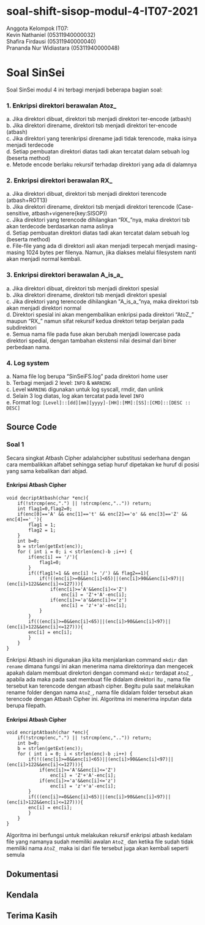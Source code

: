 # soal-shift-sisop-modul-4-IT07-2021

Anggota Kelompok IT07:<br>
  Kevin Nathaniel (05311940000032)<br>
  Shafira Firdausi (05311940000040)<br>
  Prananda Nur Widiastara (05311940000048)<br>
  

# Soal SinSei <a name="Soal_SinSei"></a>

Soal SinSei modul 4 ini terbagi menjadi beberapa bagian soal:

### 1. Enkripsi direktori berawalan Atoz_
  a. Jika direktori dibuat, direktori tsb menjadi direktori ter-encode (atbash) <br>
  b. Jika direktori direname, direktori tsb menjadi direktori ter-encode (atbash) <br>
  c. Jika direktori yang terenkripsi direname jadi tidak terencode, maka isinya menjadi terdecode <br>
  d. Setiap pembuatan direktori diatas tadi akan tercatat dalam sebuah log (beserta method) <br>
  e. Metode encode berlaku rekursif terhadap direktori yang ada di dalamnya <br>
  
### 2. Enkripsi direktori berawalan RX_
  a. Jika direktori dibuat, direktori tsb menjadi direktori terencode (atbash+ROT13) <br>
  b. Jika direktori direname, direktori tsb menjadi direktori terencode (Case-sensitive, atbash+vigenere{key:SISOP}) <br>
  c. Jika direktori yang terencode dihilangkan “RX_”nya, maka direktori tsb akan terdecode berdasarkan nama aslinya <br>
  d. Setiap pembuatan direktori diatas tadi akan tercatat dalam sebuah log (beserta method)<br>
  e. File-file yang ada di direktori asli akan menjadi terpecah menjadi masing-masing 1024 bytes per filenya. Namun, jika diakses melalui filesystem nanti akan menjadi normal kembali.<br>

### 3. Enkripsi direktori berawalan A_is_a_
  a. Jika direktori dibuat, direktori tsb menjadi direktori spesial<br>
  b. Jika direktori direname, direktori tsb menjadi direktori spesial<br>
  c. Jika direktori yang terencode dihilangkan "A_is_a_”nya, maka direktori tsb akan menjadi direktori normal<br>
  d. Direktori spesial ini akan mengembalikan enkripsi pada direktori “AtoZ_” maupun “RX_” namun sifat rekursif kedua direktori tetap berjalan pada subdirektori<br>
  e. Semua nama file pada fuse akan berubah menjadi lowercase pada direktori spedial, dengan tambahan ekstensi nilai desimal dari biner perbedaan nama.<br>

### 4. Log system
  a. Nama file log berupa “SinSeiFS.log” pada direktori home user<br>
  b. Terbagi menjadi 2 level: `INFO` & `WARNING`<br>
  c. Level `WARNING` digunakan untuk log syscall, rmdir, dan unlink<br>
  d. Selain 3 log diatas, log akan tercatat pada level `INFO`<br>
  e. Format log:
    `[Level]::[dd][mm][yyyy]-[HH]:[MM]:[SS]:[CMD]::[DESC :: DESC]`

## Source Code <a name="Source_Code"></a>

### Soal 1 <a name="Soal1"></a>
Secara singkat Atbash Cipher adalahcipher substitusi  sederhana  dengan  cara  membalikkan  alfabet sehingga setiap huruf dipetakan ke huruf di posisi yang sama kebalikan dari abjad. 

#### Enkripsi Atbash Cipher <a name="Atbash"></a>
```
void decriptAtbash(char *enc){
	if(!strcmp(enc,".") || !strcmp(enc,"..")) return;
	int flag1=0,flag2=0;
	if(enc[0]=='A' && enc[1]=='t' && enc[2]=='o' && enc[3]=='Z' && enc[4]=='_'){
		flag1 = 1;
		flag2 = 1;
	}
	int b=0;
	b = strlen(getExt(enc));
	for ( int i = 0; i < strlen(enc)-b ;i++) {
		if(enc[i] == '/'){
			flag1=0;
		}
		if((flag1!=1 && enc[i] != '/') && flag2==1){
			if(!((enc[i]>=0&&enc[i]<65)||(enc[i]>90&&enc[i]<97)||(enc[i]>122&&enc[i]<=127))){
				if(enc[i]>='A'&&enc[i]<='Z')
					enc[i] = 'Z'+'A'-enc[i];
				if(enc[i]>='a'&&enc[i]<='z')
					enc[i] = 'z'+'a'-enc[i];
			} 
		}
		if(((enc[i]>=0&&enc[i]<65)||(enc[i]>90&&enc[i]<97)||(enc[i]>122&&enc[i]<=127))){
		enc[i] = enc[i];    
		}
	}
}
```
Enkripsi Atbash ini digunakan jika kita menjalankan command ```mkdir``` dan ```rename``` dimana fungsi ini akan menerima nama direktorinya dan mengecek apakah dalam membuat direkrtori dengan command ```mkdir``` terdapat ```AtoZ_```, apabila ada maka pada saat membuat file didalam direktori itu , nama file tersebut kan terencode dengan atbash cipher. Begitu pula saat melakukan rename folder dengan nama ```AtoZ_```, nama file didalam folder tersebut akan terencode dengan Atbash Cipher ini. Algoritma ini menerima inputan data berupa filepath.

#### Enkripsi Atbash Cipher <a name="Atbash"></a>
```
void encriptAtbash(char *enc){
	if(!strcmp(enc,".") || !strcmp(enc,"..")) return;
	int b=0;
	b = strlen(getExt(enc));
	for ( int i = 0; i < strlen(enc)-b ;i++) {
		if(!((enc[i]>=0&&enc[i]<65)||(enc[i]>90&&enc[i]<97)||(enc[i]>122&&enc[i]<=127))){
			if(enc[i]>='A'&&enc[i]<='Z')
				enc[i] = 'Z'+'A'-enc[i];
			if(enc[i]>='a'&&enc[i]<='z')
				enc[i] = 'z'+'a'-enc[i];
		} 
		if(((enc[i]>=0&&enc[i]<65)||(enc[i]>90&&enc[i]<97)||(enc[i]>122&&enc[i]<=127))){
		enc[i] = enc[i];    
		}
	}
}
```
Algoritma ini berfungsi untuk melakukan rekursif enkripsi atbash kedalam file yang namanya sudah memiliki awalan ```AtoZ_``` dan ketika file sudah tidak memiliki nama ```AtoZ_``` maka isi dari file tersebut juga akan kembali seperti semula 

## Dokumentasi <a name="Dokumentasi"></a>

## Kendala <a name="Kendala"></a>

## Terima Kasih

